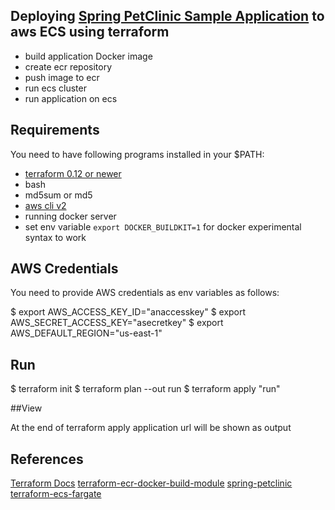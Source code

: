 ## Deploying [Spring PetClinic Sample Application](https://github.com/spring-projects/spring-petclinic) to aws ECS using terraform

* build application Docker image
* create ecr repository
* push image to ecr
* run ecs cluster
* run application on ecs


## Requirements

You need to have following programs installed in your $PATH:

* [terraform 0.12 or newer](https://www.terraform.io/downloads.html)
* bash
* md5sum or md5
* [aws cli v2](https://docs.aws.amazon.com/cli/latest/userguide/install-cliv2.html)
* running docker server
* set env variable `export DOCKER_BUILDKIT=1` for docker experimental syntax to work

## AWS Credentials
You need to provide AWS credentials as env variables as follows:

$ export AWS_ACCESS_KEY_ID="anaccesskey"
$ export AWS_SECRET_ACCESS_KEY="asecretkey"
$ export AWS_DEFAULT_REGION="us-east-1"

## Run

$ terraform init
$ terraform plan --out run
$ terraform apply "run"

##View

At the end of terraform apply application url will be shown as output

## References
[Terraform Docs](https://www.terraform.io/docs/)
[terraform-ecr-docker-build-module](https://github.com/onnimonni/terraform-ecr-docker-build-module)
[spring-petclinic](https://github.com/spring-projects/spring-petclinic)
[terraform-ecs-fargate](https://github.com/bradford-hamilton/terraform-ecs-fargate)
